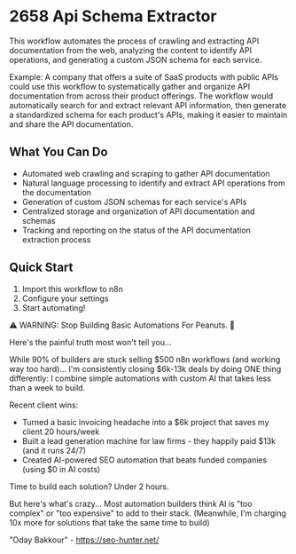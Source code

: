# 2658 Api Schema Extractor

This workflow automates the process of crawling and extracting API documentation from the web, analyzing the content to identify API operations, and generating a custom JSON schema for each service.

Example: A company that offers a suite of SaaS products with public APIs could use this workflow to systematically gather and organize API documentation from across their product offerings. The workflow would automatically search for and extract relevant API information, then generate a standardized schema for each product's APIs, making it easier to maintain and share the API documentation.

## What You Can Do
- Automated web crawling and scraping to gather API documentation
- Natural language processing to identify and extract API operations from the documentation
- Generation of custom JSON schemas for each service's APIs
- Centralized storage and organization of API documentation and schemas
- Tracking and reporting on the status of the API documentation extraction process

## Quick Start
1. Import this workflow to n8n
2. Configure your settings
3. Start automating!

⚠️ WARNING: Stop Building Basic Automations For Peanuts. 🚫

Here's the painful truth most won't tell you...

While 90% of builders are stuck selling $500 n8n workflows (and working way too hard)...
I'm consistently closing $6k-13k deals by doing ONE thing differently:
I combine simple automations with custom AI that takes less than a week to build.

Recent client wins:
* Turned a basic invoicing headache into a $6k project that saves my client 20 hours/week
* Built a lead generation machine for law firms - they happily paid $13k (and it runs 24/7)
* Created AI-powered SEO automation that beats funded companies (using $0 in AI costs)

Time to build each solution? Under 2 hours.

But here's what's crazy...
Most automation builders think AI is "too complex" or "too expensive" to add to their stack.
(Meanwhile, I'm charging 10x more for solutions that take the same time to build)

"Oday Bakkour" - https://seo-hunter.net/
